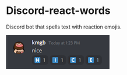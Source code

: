 # Discord-react-words

Discord bot that spells text with reaction emojis.

![discord message with reactions spelling out the content of the message 'nice'.](example.png)